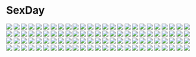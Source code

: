 # SexDay
![](https://konachan.com/jpeg/e00ef97d5a81d0f3c98cf8fcb6ad5942/Konachan.com%20-%20143995%20blue_eyes%20blue_hair%20gradient%20hatsune_miku%20long_hair%20nakoumi_kokoro%20panties%20shirt_lift%20striped_panties%20twintails%20underwear%20vocaloid.jpg)
![](https://konachan.com/jpeg/ddae10ef9cc6c4d42b31cdbe201e788b/Konachan.com%20-%2043990%20gligar%20pokemon.jpg)
![](https://konachan.com/jpeg/3be358fc8b77f6c53f54463c4d149194/Konachan.com%20-%2030198%20fuura_kafuka%20sayonara_zetsubou_sensei.jpg)
![](https://konachan.com/jpeg/5fbf548b1da3d199a9f9a0f9032977dc/Konachan.com%20-%205538%20hong_meiling%20izayoi_sakuya%20side_b%20swimsuit%20touhou.jpg)
![](https://konachan.com/image/055a8f1c23f4cd5933db1176d1142494/Konachan.com%20-%20287086%20black_hair%20bloomers%20blue_eyes%20breasts%20clouds%20coffee-kizoku%20cropped%20gym_uniform%20long_hair%20navel%20no_bra%20original%20shiramine_rika%20sky%20sunset%20underboob.jpg)
![](https://konachan.com/image/0e756faf07e9dd7e2f0ff8c1b4e06f73/Konachan.com%20-%2047217%20chibi%20futami_ami%20idolmaster.jpg)
![](https://konachan.com/image/acd693aadf43a0421c7846ba4069d64a/Konachan.com%20-%20148276%20chinese_clothes%20crying%20gray_hair%20hei_yan-m82a1%20jpeg_artifacts%20long_hair%20luo_tianyi%20red_eyes%20tears%20twintails%20vocaloid%20vocaloid_china.jpg)
![](https://konachan.com/image/f5eb8c9514c0da424c75b523cbc89cb3/Konachan.com%20-%20204001%20aqua_eyes%20aqua_hair%20bed%20breasts%20cropped%20doyora%20leek%20long_hair%20navel%20nipples%20nude%20pussy%20spread_legs%20thighhighs%20twintails%20uncensored%20vocaloid.jpg)
![](https://konachan.com/jpeg/8eca4aa03a737a2bee953dd43de28d40/Konachan.com%20-%20199571%20asami_asami%20bed%20blonde_hair%20blue_eyes%20flat_chest%20game_cg%20hibiki_works%20kurashiki_azusa%20long_hair%20nipples%20nude%20pretty_x_cation_2.jpg)
![](https://konachan.com/image/442df2a0281f2b72bf7542b9bc1ece48/Konachan.com%20-%20125581%20christmas%20da_capo_dream_x%27mas%20yasuyuki.jpg)
![](https://konachan.com/jpeg/6d59791e251f747f1a0b5fe262f6e606/Konachan.com%20-%20151762%20game_cg%20ryuuyoku_no_melodia%20selphie_lainlut%20tenmaso%20whirlpool.jpg)
![](https://konachan.com/image/0d3c4197911e948be4a8e1ea02a91c2d/Konachan.com%20-%2018102%20shingetsutan_tsukihime%20yumizuka_satsuki.jpg)
![](https://konachan.com/jpeg/d113b6a28702df83d1941486ce86b810/Konachan.com%20-%20267616%202girls%20blonde_hair%20blue_hair%20blush%20breasts%20flandre_scarlet%20flowers%20long_hair%20nipples%20remilia_scarlet%20short_hair%20touhou%20vampire%20wings%20yuri.jpg)
![](https://konachan.com/jpeg/3aecb495ac9c3977f226c348fd16ddb1/Konachan.com%20-%20295153%20blush%20breasts%20close%20fate_grand_order%20fate_%28series%29%20long_hair%20matou_sakura%20nipples%20purple_eyes%20purple_hair%20shefu.jpg)
![](https://konachan.com/jpeg/d84c55adecc1fa23520e6d56ffb5f8ab/Konachan.com%20-%20189128%20bath%20bathtub%20black_hair%20blue_eyes%20breasts%20cleavage%20endou_rino%20jinsei_%28la_bonne_vie%29%20long_hair%20nude%20nyantype%20scan%20water%20wet.jpg)
![](https://konachan.com/jpeg/87e13b7b79eeb58e8fc730d6bd61effd/Konachan.com%20-%20151174%20cabbit%20game_cg%20kimi_e_okuru_sora_no_hana%20nasuhara_hinagiku%20sunset%20yukie.jpg)
![](https://konachan.com/jpeg/a1229f0ed12bbf145d979c7ed1e88911/Konachan.com%20-%20121234%20blue_eyes%20cherry_blossoms%20flowers%20frill%20gakuen_taima%20game_cg%20koizumi_amane%20mikoshiba_iori%20purple_hair.jpg)
![](https://konachan.com/image/a23d8a7e42d918152e3376bf51ccc7b7/Konachan.com%20-%20100021%20aqua_eyes%20aqua_hair%20elbow_gloves%20flowers%20gloves%20hatsune_miku%20petals%20twintails%20vocaloid%20wedding_attire.jpg)
![](https://konachan.com/jpeg/321c02083ec9e26ff7b5d99025cf57a6/Konachan.com%20-%2074543%20hatsune_miku%20panties%20striped_panties%20twintails%20underwear%20vocaloid.jpg)
![](https://konachan.com/image/7246bbcfef7c08fdf7db728c1a95449b/Konachan.com%20-%20110099%20armor%20barefoot%20blonde_hair%20green_eyes%20headband%20long_hair%20mecha%20nagasawa_shin%20see_through%20sword%20weapon.jpg)
![](https://konachan.com/image/8cb74ad7024584244b1e037aa963d7aa/Konachan.com%20-%2056628%20tagme%20tsurugi_hagane.jpg)
![](https://konachan.com/image/aff0940ca31201b387d8ec8bb1376206/Konachan.com%20-%20306145%20aqua_eyes%20blonde_hair%20blush%20braids%20hayasaka_ai%20heart%20long_hair%20ririko%20school_uniform%20skirt%20socks%20white%20wristwear.jpg)
![](https://konachan.com/image/d70008ee17f85132cdb775e588e18801/Konachan.com%20-%2049445%20golden_darkness%20loli%20to_love_ru%20yuuki_mikan.jpg)
![](https://konachan.com/jpeg/e77ebac4cb4b2cafc7cfcdfd34b3244c/Konachan.com%20-%20276479%202girls%20animal_ears%20autumn%20black_hair%20blue_eyes%20breasts%20cleavage%20demon%20foxgirl%20horns%20onsen%20original%20pink_eyes%20short_hair%20someya_mai%20water%20wink.jpg)
![](https://konachan.com/image/7ccc6bd24d5fdb5a6fd1653c5b39ae6e/Konachan.com%20-%209090%20blonde_hair%20blue_eyes%20blush%20gym_uniform%20loli%20school_swimsuit%20shirt_lift%20swimsuit.jpg)
![](https://konachan.com/jpeg/46f5cd3318b12dffb264fba883da175d/Konachan.com%20-%20277034%20animal%20anthropomorphism%20bird%20book%20cape%20clausewitz%20gloves%20long_hair%20military%20mrpeanut_88%20pantyhose%20paper%20pink_eyes%20skirt%20weapon%20white_hair.jpg)
![](https://konachan.com/jpeg/316cf78d70fafbb214b7a2b08d17b658/Konachan.com%20-%20198805%20ass%20bicolored_eyes%20blonde_hair%20bodysuit%20breasts%20cleavage%20erect_nipples%20hizuki_aki%20long_hair%20thighhighs.jpg)
![](https://konachan.com/image/45ee4260d9358915488d76ff5fa90768/Konachan.com%20-%20288357%20black_hair%20blue_eyes%20hoshizora_rin%20kousaka_honoka%20orange_hair%20ponytail%20red_eyes%20sawada_wani%20short_hair%20twintails%20yazawa_nico%20yellow_eyes.jpg)
![](https://konachan.com/jpeg/75af75e88929db2b62a1209282249606/Konachan.com%20-%20147650%20animal_ears%20cropped%20foxgirl%20original%20phone%20re%3An_ne.jpg)
![](https://konachan.com/image/ab6610cc390979ab7ecadbab3be33e3b/Konachan.com%20-%20204565%20aliasing%20alice_in_wonderland%20alice_%28wonderland%29%20apron%20blonde_hair%20blush%20dress%20green_eyes%20headband%20long_hair%20maigo_%28neko%29%20pantyhose%20petals%20white%20wink.jpg)
![](https://konachan.com/image/5c91da91d73a5adc6b890b1a1d5c17e9/Konachan.com%20-%20153164%20aladdin_%28magi%29%20all_male%20flowers%20judal%20magi_the_labyrinth_of_magic%20male%20red_eyes%20rella%20tagme.jpg)
![](https://konachan.com/jpeg/4a4b71a2d278cfe970f29a747093e8e2/Konachan.com%20-%20231001%20amatsutsumi%20anus%20ass%20breasts%20censored%20close%20game_cg%20koku%20nipples%20no_bra%20nopan%20oribe_kokoro%20purple_software%20pussy%20upskirt%20wet.jpg)
![](https://konachan.com/image/85644861af8cdbd9a156569084b8a812/Konachan.com%20-%2058274%202girls%20clannad%20fujibayashi_kyou%20fujibayashi_ryou%20twins.jpg)
![](https://konachan.com/image/b3858b6853782f4e0aeeefc02b1be69c/Konachan.com%20-%20110813%20aqua_eyes%20aqua_hair%20goggles%20hatsune_miku%20headphones%20long_hair%20moruga%20project_diva%20thighhighs%20vocaloid.jpg)
![](https://konachan.com/jpeg/f89f6f56a668d4a7ac3017e3022375d2/Konachan.com%20-%20305779%202girls%20anthropomorphism%20azur_lane%20blue_hair%20demon%20goth-loli%20kabocha_usagi%20lolita_fashion%20long_hair%20pink_eyes%20pink_hair%20signed%20waifu2x.jpg)
![](https://konachan.com/jpeg/d1ba182853c7692da4e49d2217f9f19b/Konachan.com%20-%20273575%20anthropomorphism%20comah%20gray_hair%20long_hair%20panties%20panty_pull%20school_uniform%20skirt_lift%20striped_panties%20underwear%20undressing%20yellow_eyes.jpg)
![](https://konachan.com/jpeg/3ce81ea9b255c41f29074cf575d20b8a/Konachan.com%20-%20145504%202girls%20clouds%20hakurei_reimu%20japanese_clothes%20kirisame_marisa%20miko%20shoujo_ai%20sky%20touhou%20witch.jpg)
![](https://konachan.com/image/ab0659230000304417a2d4c952219420/Konachan.com%20-%20135186%20animal%20building%20city%20hatsune_miku%20headphones%20merino%20school_uniform%20stars%20vocaloid.jpg)
![](https://konachan.com/jpeg/b15306836541ec95a32e5537b49fdf87/Konachan.com%20-%20242913%20black_hair%20dark%20drink%20glasses%20green_hair%20japanese_clothes%20kochiya_sanae%20long_hair%20male%20miko%20night%20ryougo%20socks%20touhou%20zun.jpg)
![](https://konachan.com/image/3853b2b3f4ccb237f3b1dc41bf4e6272/Konachan.com%20-%20290928%202girls%20boots%20cape%20crossover%20flowers%20food%20goth-loli%20green_hair%20hatsune_miku%20ikushima%20kneehighs%20long_hair%20pocky%20short_hair%20socks%20twintails%20vocaloid.jpg)
![](https://konachan.com/jpeg/327a412a3b99aa6478e932c1560b6b0f/Konachan.com%20-%20181093%20agekichi%20amatsuka_suzuho%20blue_eyes%20breasts%20game_cg%20long_hair%20navel%20nipples%20nounai_kanojo%20nude%20pink_hair%20ren%27ai_made_sentakushi_hitotsu.jpg)
![](https://konachan.com/image/8d2ceee7c472982e2815ab267ea85431/Konachan.com%20-%20156633%20breasts%20censored%20nipples%20senran_kagura.jpg)
![](https://konachan.com/image/b34f97a61c4c21eb44c135a6da4a25b6/Konachan.com%20-%2097089%203rd_eye%20bloody_rondo%20blush%20censored%20game_cg%20green_eyes%20nikaidou_rinko%20penis%20pussy%20red_hair%20sakaki_maki%20sex%20short_hair%20tree.jpg)
![](https://konachan.com/image/d9b2098249e69da2023cd7a347e10add/Konachan.com%20-%2096307%20animal_ears%20foxgirl%20ikuta_takanon%20sleeping%20tail%20touhou%20yakumo_ran.jpg)
![](https://konachan.com/image/17726af6b2cdd2e78b9caf177e0e26b8/Konachan.com%20-%20175953%20anthropomorphism%20ass%20aya_%28547972106%29%20close%20kantai_collection%20panties%20shimakaze_%28kancolle%29%20skirt%20thighhighs%20underwear%20white.jpg)
![](https://konachan.com/image/d447b73afb3e43bf89e238098a51bab3/Konachan.com%20-%2081212%20neon_genesis_evangelion%20tagme%20watermark.jpg)
![](https://konachan.com/jpeg/4ea69f2aab0db11d705ed4329cc32686/Konachan.com%20-%20149502%20black_eyes%20black_hair%20blush%20breasts%20geppewi%20houraisan_kaguya%20kimono%20long_hair%20moon%20navel%20night%20nipples%20nude%20realistic%20touhou%20undressing.jpg)
![](https://konachan.com/image/6f52ff1e7248e3ae9d568f9f888f5194/Konachan.com%20-%20290590%20anthropomorphism%20autumn%20azur_lane%20breasts%20cleavage%20dress%20honolulu_%28azur_lane%29%20leaves%20long_hair%20mutang%20red_eyes%20red_hair%20twintails.jpg)
![](https://konachan.com/jpeg/45f3f8d45e58125c025eb6b0c6542efa/Konachan.com%20-%20280433%20anus%20ass%20bed%20breasts%20brown_hair%20fingering%20horo%20long_hair%20male%20nipples%20nude%20pussy%20red_eyes%20short_hair%20sketch%20tail%20uncensored%20white_hair%20wink%20wolfgirl.jpg)
![](https://konachan.com/image/f2027f2dc012d855a969ae3f472dff17/Konachan.com%20-%2034753%20all_male%20happiness%20male%20trap%20watarase_jun.jpg)
![](https://konachan.com/jpeg/62cc2e314d59accc32e3bebd9570668d/Konachan.com%20-%20244825%20dress%20gradient%20nisekoi%20onodera_kosaki%20vector.jpg)
![](https://konachan.com/image/4cd91902add3ea8f62c1f38cc2d3a107/Konachan.com%20-%20234939%20aliasing%20fate_grand_order%20fate_%28series%29%20food%20kiyohime_%28fate_grand_order%29%20moon%20nakaga_eri%20night%20nobunaga_oda_%28fate%29%20okita_souji_%28fate%29.jpg)
![](https://konachan.com/image/61c0a725dd72b1cc8ac391587c877a97/Konachan.com%20-%2078407%20bikini%20hatsune_miku%20swimsuit%20twintails%20vocaloid.jpg)
![](https://konachan.com/image/3f3e3364c7c810244d3ad73f04160eca/Konachan.com%20-%20140952%20accel_world%20black_hair%20butterfly%20close%20gloves%20gunp%20kuro_yuki_hime%20long_hair%20red_eyes.jpg)
![](https://konachan.com/image/03af606eb9a4341e29a488edf1df4806/Konachan.com%20-%2040665%20asahina_mikuru%20nagato_yuki%20suzumiya_haruhi%20suzumiya_haruhi_no_yuutsu.jpg)
![](https://konachan.com/image/ab419cf9addad3ba27cfd21b6c1dd937/Konachan.com%20-%20227048%20emilia_%28re%3Azero%29%20ram_%28re%3Azero%29%20rem_%28re%3Azero%29%20re%3Azero_kara_hajimeru_isekai_seikatsu%20swd3e2%20twins.jpg)
![](https://konachan.com/jpeg/1741649f2878c74220a88771cfdb0597/Konachan.com%20-%20198160%20ass%20bloomers%20dark_skin%20gym_uniform%20hikage_eiji%20koihime_musou%20shuutai%20sonken.jpg)
![](https://konachan.com/image/9816c64e5bc572be6ea11dbe05833f14/Konachan.com%20-%2047286%20black_rock_shooter%20dark%20huke%20kuroi_mato.jpg)
![](https://konachan.com/image/14cc97bf978044ac37371cd142910aff/Konachan.com%20-%20287735%20apron%20bell%20bikini_top%20breasts%20brown_hair%20cleavage%20cowgirl%20cropped%20garter_belt%20green_eyes%20horns%20houtengeki%20maid%20original%20stockings%20thighhighs%20underboob.jpg)
![](https://konachan.com/image/c43c835d5f3cba7e3143df768e793a88/Konachan.com%20-%2045386%20medusa%20soul_eater.jpg)
![](https://konachan.com/jpeg/a495a5376bc607bf9b54d02a175c6a22/Konachan.com%20-%20184536%20barefoot%20bed%20blood%20blue_hair%20dress%20flowers%20mimika_%28puetilun%29%20petals%20red_eyes%20remilia_scarlet%20rose%20short_hair%20touhou%20vampire%20wings.jpg)
![](https://konachan.com/image/47b9e92af8419fb303f280516d92c6de/Konachan.com%20-%20210177%20anthropomorphism%20blue_hair%20breast_hold%20breasts%20censored%20kantai_collection%20long_hair%20nipples%20no_bra%20oborozuki_kakeru%20open_shirt%20paizuri%20penis%20uniform.jpg)
![](https://konachan.com/jpeg/fd0ec2298a37990791c3a206f40b976b/Konachan.com%20-%2098127%20blonde_hair%20breasts%20cleavage%20green_eyes%20kannagi_rei%20long_hair%20misa_brigitta_cristelis%20thighhighs%20twinkle_crusaders%20twintails.jpg)
![](https://konachan.com/image/d4f119168dc207b0c02abf810286a239/Konachan.com%20-%20188996%20blue_eyes%20blue_hair%20blush%20bubbles%20original%20short_hair%20tan_%28tangent%29.jpg)
![](https://konachan.com/jpeg/997e063c2fc6d3c540776372e3a1327c/Konachan.com%20-%20213089%202girls%20green_eyes%20green_hair%20headband%20ke-ta%20komeiji_koishi%20komeiji_satori%20nopan%20pink_eyes%20pink_hair%20scan%20short_hair%20touhou.jpg)
![](https://konachan.com/image/ff9a86d204e8ba24b56fdf8acf2af8ca/Konachan.com%20-%20141987%20animal_ears%20catgirl%20collar%20jpeg_artifacts%20nadia_fortune%20scar%20skullgirls%20tail%20underboob.jpg)
![](https://konachan.com/image/8ee07c255bc916e087643962eafddab6/Konachan.com%20-%20214322%20barefoot%20blood%20book%20computer%20male%20original%20red_eyes%20short_hair%20sho_%28shoichi-kokubun%29%20techgirl%20white_hair.jpg)
![](https://konachan.com/jpeg/f8c7e6781cda7a0acf087afe4db65a8c/Konachan.com%20-%20161357%20bow%20kagari_%28rewrite%29%20key%20paper%20purple_eyes%20rewrite%20ribbons%20school_uniform%20visualart%20white_hair.jpg)
![](https://konachan.com/image/b45c02b951b57193e8c7867b1065a777/Konachan.com%20-%2014257%20ragnarok_online.jpg)
![](https://konachan.com/image/28ca43b106fd76ab7518ed5b567d005b/Konachan.com%20-%20111513%20aqua_hair%20blush%20bow%20dress%20kagiyama_hina%20long_hair%20ribbons%20shimotsuki_keisuke%20touhou.jpg)
![](https://konachan.com/jpeg/2b52cd69da8f70d3d3357bda154fb773/Konachan.com%20-%20114872%20kirero%20mawaru_penguindrum%20takakura_himari%20takakura_kanba%20takakura_shouma.jpg)
![](https://konachan.com/jpeg/a64d35d03ff12ca899d079678f364125/Konachan.com%20-%208667%20iwasaki_minami%20lucky_star%20school_uniform%20white.jpg)
![](https://konachan.com/image/bfd1d0c7b35bd0fd988572f648af49fe/Konachan.com%20-%20208428%20black_hair%20blue_eyes%20bow%20brown_hair%20dress%20gray_hair%20hat%20long_hair%20original%20panties%20ponytail%20red_eyes%20stockings%20thighhighs%20twintails%20underwear.jpg)
![](https://konachan.com/image/6312c5992fbae62d19efd9c151d6f74a/Konachan.com%20-%20156062%20clouds%20mask_shounen%20nobody%20original%20pixiv_fantasia%20scenic%20sky%20stars.jpg)
![](https://konachan.com/jpeg/fb1e34731e4718ea7e4829d6aa778ae8/Konachan.com%20-%20162932%20barefoot%20caidychen%20clouds%20hatsune_miku%20school_uniform%20skirt%20sky%20twintails%20vocaloid.jpg)
![](https://konachan.com/jpeg/b6929903796cb00824ec035a3ce3f440/Konachan.com%20-%20287041%20animal%20bra%20breasts%20brown_hair%20bubbles%20dress%20fish%20long_hair%20nipples%20no_bra%20original%20panties%20red_eyes%20scan%20sousouman%20underwater%20underwear%20water.jpg)
![](https://konachan.com/jpeg/360d5d1a0d56a544ec2dc7e4b68f92a9/Konachan.com%20-%20114374%20blush%20bondage%20game_cg%20japanese_clothes%20long_hair%20miko%20nopan%20rance_quest%20socks%20zoom_layer.jpg)
![](https://konachan.com/image/9f9ffcd38fc6a016417c21dcd0e89f25/Konachan.com%20-%2049860%20akiyama_mio%20guitar%20instrument%20k-on%21.jpg)
![](https://konachan.com/jpeg/249d19cec60e1b15f1a33b468db537c9/Konachan.com%20-%20176980%20amamiya_hibiya%20blue_eyes%20group%20headphones%20kagerou_project%20kano_shuuya%20kido_tsubomi%20kisaragi_momo%20kozakura_mary%20mipi%20pink_eyes%20red_eyes%20seto_kousuke.jpg)
![](https://konachan.com/image/de9f0174c2296335643ac31420c1f63f/Konachan.com%20-%20130157%20cherry_blossoms%20clouds%20flowers%20group%20hatsune_miku%20kagamine_len%20kagamine_rin%20kaito%20male%20megurine_luka%20petals%20school_uniform%20shinwa%20sky%20tree%20vocaloid.jpg)
![](https://konachan.com/jpeg/c12b1008ae3972124acc6d0953f76ede/Konachan.com%20-%20158724%20aqua_hair%20barefoot%20cameltoe%20hatsune_miku%20long_hair%20panties%20striped_panties%20twintails%20underwear%20vocaloid%20wokada.jpg)
![](https://konachan.com/image/fd7672dcc9ee78bac111c0a890949b59/Konachan.com%20-%20295857%20animal_ears%20blue_hair%20foxgirl%20glasses%20halo%20headphones%20long_hair%20navel%20original%20pacman%20ponytail%20purple_eyes%20signed%20super_mario%20watermark%20zoom_layer.jpg)
![](https://konachan.com/jpeg/09be94ac5b364b7fa0b15117e5a5abe4/Konachan.com%20-%20282310%20original%20scenic%20someya_mai.jpg)
![](https://konachan.com/image/76ce38870e2a8339cb90019d99e434aa/Konachan.com%20-%20222083%20bou_nin%20building%20flowers%20grass%20monochrome%20original%20scenic%20short_hair%20staff%20stockings%20tree%20water.jpg)
![](https://konachan.com/jpeg/74a6af55571b90eaa878879b4b63b6d8/Konachan.com%20-%20262900%20animal_ears%20ass%20black_hair%20book%20bow%20catgirl%20green_eyes%20karyl%20long_hair%20panties%20signed%20tail%20thighhighs%20twintails%20tyokopai911%20underwear.jpg)
![](https://konachan.com/image/67ad4b7e0bf34003f2c3ad7b162e7abe/Konachan.com%20-%2018814%20black_hair%20blonde_hair%20gun%20mireille_bouquet%20noir%20weapon%20yuumura_kirika.jpg)
![](https://konachan.com/image/d9e4f9e50fa134a496f78c5f165ae0a9/Konachan.com%20-%20182667%20akemiho_tabi_nikki%20blush%20brown_hair%20fukube_tamaki%20kneehighs%20kouno_hikaru%20red_eyes%20short_hair%20shorts.jpg)
![](https://konachan.com/jpeg/c3828f182a5a6a5612397800b64eed61/Konachan.com%20-%20280620%20amagami_rukichi%20ass%20bed%20breasts%20brown_eyes%20brown_hair%20censored%20cleavage%20long_hair%20necklace%20nopan%20original%20school_uniform%20sex.jpg)
![](https://konachan.com/image/c68a9825bfdd64a121f22b621077df2b/Konachan.com%20-%2048459%20crossover%20hakurei_reimu%20hatsune_miku%20japanese_clothes%20miko%20school_uniform%20suzumiya_haruhi%20suzumiya_haruhi_no_yuutsu%20touhou%20vocaloid.jpg)
![](https://konachan.com/jpeg/0ff593f31656645a78c6eda656d3cd65/Konachan.com%20-%20176739%20brown_eyes%20brown_hair%20eyepatch%20gloves%20green_eyes%20green_hair%20kiso_%28kancolle%29%20long_hair%20pink_hair%20school_uniform%20short_hair%20shorts%20skirt%20tama_%28kancolle%29.jpg)
![](https://konachan.com/jpeg/b007336b141c83b9a153e8ae19acf635/Konachan.com%20-%20163228%20armor%20capura_lin%20eternal_phantasia%20fate_stay_night%20fate_unlimited_codes%20fate_%28series%29%20saber%20saber_lily%20scan%20sword%20thighhighs%20weapon.jpg)
![](https://konachan.com/image/2224f94aebe714252aa3220e972d56da/Konachan.com%20-%2089256%20blonde_hair%20breasts%20cleavage%20dress%20hat%20long_hair%20night%20petals%20purple_eyes%20shinjitsu207%20touhou%20tree%20umbrella%20yakumo_yukari.jpg)
![](https://konachan.com/image/4c21e26bd20c46be0e42b47761c3ecc9/Konachan.com%20-%20170774%20all_male%20blue_eyes%20blue_hair%20k_%28anime%29%20katana%20leaves%20long_hair%20male%20mariwai_%28marireroy%29%20sword%20tie%20umbrella%20weapon%20white%20yatogami_kurou.jpg)
![](https://konachan.com/jpeg/7512663fcc9b73dffe8454127668dca7/Konachan.com%20-%2060167%20animal_ears%20catgirl%20group%20hoshiguma_yuugi%20ideolo%20kaenbyou_rin%20kisume%20komeiji_koishi%20komeiji_satori%20pointed_ears%20reiuji_utsuho%20sayori%20touhou.jpg)
![](https://konachan.com/jpeg/c696d41f6e6b99128155ef932a31a85d/Konachan.com%20-%20259369%20bath%20breasts%20brown_hair%20demon%20drink%20futatsuki_eru%20koakuma%20nipples%20nude%20pointed_ears%20red_eyes%20sake%20short_hair%20touhou%20water%20wings.jpg)
![](https://konachan.com/image/f13eec20e70a5bba190a85c3d1c3f7d3/Konachan.com%20-%2038319%20animal%20bird%20brown_hair%20clamp%20code_geass%20dress%20long_hair%20nunnally_lamperouge%20ribbons.jpg)
![](https://konachan.com/jpeg/13d3a8c3ccb703877ed9b4ff468b7a01/Konachan.com%20-%20190341%20blush%20breasts%20brown_hair%20long_hair%20mint_cube%20nipples%20no_bra%20open_shirt%20pan_%28mimi%29%20panties%20panty_pull%20pussy_juice%20scan%20thighhighs%20underwear.jpg)
![](https://konachan.com/jpeg/0bc18fc230afc703f0228dabba360100/Konachan.com%20-%2069920%20blonde_hair%20blush%20braids%20brown_eyes%20dress%20hat%20kirisame_marisa%20long_hair%20ribbons%20sky%20touhou%20witch.jpg)
![](https://konachan.com/image/56605653b1446e780b9676bb997d8eb5/Konachan.com%20-%20210617%20couzone%20hatsune_miku%20headphones%20long_hair%20school_uniform%20twintails%20vocaloid.jpg)
![](https://konachan.com/jpeg/02c1d942a99a3e36ef2d3c1658451b8e/Konachan.com%20-%20255520%20boots%20building%20clouds%20group%20honda_mio%20hoodie%20hug%20idolmaster%20loli%20long_hair%20pantyhose%20ponytail%20scarf%20shorts%20sky%20snow%20snowman%20sunset%20tree%20wink%20winter.jpg)
